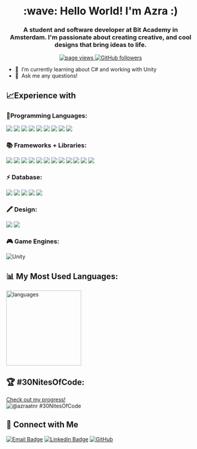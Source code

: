 <h1 align="center" id="macropower-title">:wave: Hello World! I'm Azra :)</h1>
<h3 align="center">A student and software developer at Bit Academy in Amsterdam.
  I'm passionate about creating creative, and cool designs that bring ideas to life.
</h3>

<p align="center">
  <a href="https://github.com/MacroPower/MacroPower">
    <img src="https://komarev.com/ghpvc/?username=Azraatnr" alt="page views" />
  </a>

  <a href="https://github.com/MacroPower?tab=followers">
    <img alt="GitHub followers" src="https://img.shields.io/github/followers/Azraatnr?style=flat&logo=github">
  </a>
 
</p>

- :seedling: &nbsp;I’m currently learning about C# and working with Unity
- :speech_balloon: &nbsp;Ask me any questions!

<h2>📈Experience with</h2>
  <div>
    <h3 display="flex">🔧Programming Languages:</h3>
    <img src="https://img.shields.io/badge/JavaScript-323330?style=for-the-badge&logo=javascript&logoColor=F7DF1E" />
    <img src="https://img.shields.io/badge/HTML5-E34F26?style=for-the-badge&logo=html5&logoColor=white" />
    <img src="https://img.shields.io/badge/CSS3-1572B6?style=for-the-badge&logo=css3&logoColor=white" />
    <img src="https://img.shields.io/badge/C-00599C?style=for-the-badge&logo=c&logoColor=white" />
    <img src="https://img.shields.io/badge/Python-FFD43B?style=for-the-badge&logo=python&logoColor=blue" />
    <img src="https://img.shields.io/badge/TypeScript-007ACC?style=for-the-badge&logo=typescript&logoColor=white" />
    <img src="https://img.shields.io/badge/C%23-239120?style=for-the-badge&logo=csharp&logoColor=white" />
    <img src="https://img.shields.io/badge/PHP-777BB4?style=for-the-badge&logo=php&logoColor=white" />
    <img src="https://img.shields.io/badge/Lua-2C2D72?style=for-the-badge&logo=lua&logoColor=white" />
  </div>

  <div>
    <h3 display="flex">📚 Frameworks + Libraries:</h3>
    <img src="https://img.shields.io/badge/Node%20js-339933?style=for-the-badge&logo=nodedotjs&logoColor=white" />
    <img src="https://img.shields.io/badge/Tailwind_CSS-38B2AC?style=for-the-badge&logo=tailwind-css&logoColor=white" />
    <img src="https://img.shields.io/badge/React-20232A?style=for-the-badge&logo=react&logoColor=61DAFB" />
    <img src="https://img.shields.io/badge/Vue%20js-35495E?style=for-the-badge&logo=vuedotjs&logoColor=4FC08D" />
    <img src="https://img.shields.io/badge/Xampp-F37623?style=for-the-badge&logo=xampp&logoColor=white" />
    <img src="https://img.shields.io/badge/Bootstrap-563D7C?style=for-the-badge&logo=bootstrap&logoColor=white" />
    <img src="https://img.shields.io/badge/Bulma-00D1B2?style=for-the-badge&logo=Bulma&logoColor=white" />
    <img src="https://img.shields.io/badge/Docker-2CA5E0?style=for-the-badge&logo=docker&logoColor=white" />
    <img src="https://img.shields.io/badge/.NET-512BD4?style=for-the-badge&logo=dotnet&logoColor=white" />
    <img src="https://img.shields.io/badge/Angular-DD0031?style=for-the-badge&logo=angular&logoColor=white" />
    <img src="https://img.shields.io/badge/Phaser_3-DD0031?style=for-the-badge&logo=phaser_3&logoColor=white" />
    <img src="https://img.shields.io/badge/Jasmine-8A4182?style=for-the-badge&logo=Jasmine&logoColor=white" />
    
  </div>
 <div>
   
  <div>
    <h3 display="flex">⚡ Database:</h3>
    <img src="https://img.shields.io/badge/MySQL-005C84?style=for-the-badge&logo=mysql&logoColor=white" />
    <img src="https://img.shields.io/badge/Supabase-181818?style=for-the-badge&logo=supabase&logoColor=white" />
    <img src="https://img.shields.io/badge/phpmyadmin-6C78AF?style=for-the-badge&logo=phpmyadmin&logoColor=white" />
    <img src="https://img.shields.io/badge/Sqlite-003B57?style=for-the-badge&logo=sqlite&logoColor=white" />
    <img src="https://img.shields.io/badge/PostgreSQL-316192?style=for-the-badge&logo=postgresql&logoColor=white" />
  </div>
  
  <div>
    <h3 display="flex">🖍 Design:</h3>
    <img src="https://img.shields.io/badge/Adobe%20XD-470137?style=for-the-badge&logo=Adobe%20XD&logoColor=#FF61F6" />
    <img src="https://img.shields.io/badge/Figma-F24E1E?style=for-the-badge&logo=figma&logoColor=white" />
  </div>
 
  
  <div>
    <h3 display="flex">🎮 Game Engines:</h3>
    <img src="https://img.shields.io/badge/Unity-100000?style=flat&logo=unity&logoColor=white" alt="Unity" />
  </div>




<h2>📊 My Most Used Languages:</h2>
<img src="https://github-readme-stats.vercel.app/api/top-langs/?username=Azraatnr&layout=donut&theme=radical" alt="languages" height="200px"/>
</p>

  ## 🏆 #30NitesOfCode:
  [Check out my progress!](https://www.codedex.io/@azraatnr/30-nites-of-code)  
  ![@azraatnr #30NitesOfCode](https://www.codedex.io/api/petStatus?user=azraatnr)

<h2>🔔 Connect with Me </h2>

[![Email Badge](https://img.shields.io/badge/-2171662@talnet.nl-c14438?style=flat-square&logo=Gmail&logoColor=white)](mailto:2171662@talnet.nl)
[![Linkedin Badge](https://img.shields.io/badge/-azraatnr-blue?style=flat-square&logo=Linkedin&logoColor=white&link=https://www.linkedin.com/in/azra-tuncer-022b70237)](https://www.linkedin.com/in/azra-tuncer-022b70237)
[![GitHub](https://img.shields.io/badge/-GitHub-181717?style=flat-square&logo=github&logoColor=white)](https://github.com/Azraatnr)


